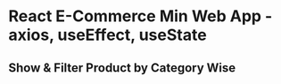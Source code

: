 # React E-Commerce Min Web App - axios, useEffect, useState

## Show & Filter Product by Category Wise
